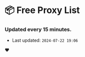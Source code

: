 # :package: Free Proxy List
### Updated every 15 minutes.

- Last updated: `2024-07-22 19:06`

:heart:
